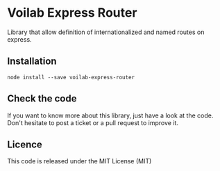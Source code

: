 Voilab Express Router
====================

Library that allow definition of internationalized and named routes on express.

## Installation

```
node install --save voilab-express-router
```

## Check the code

If you want to know more about this library, just have a look at the code.
Don't hesitate to post a ticket or a pull request to improve it.

## Licence

This code is released under the MIT License (MIT)
